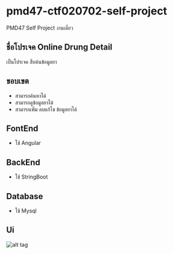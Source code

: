 # pmd47-ctf020702-self-project
PMD47 Self Project งานเดี่ยว

## ชื่อโปรเจค Online Drung Detail
   เป็นโปรเจค สืบค้นข้อมูลยา
   
## ขอบเขต
  - สามารถค้นหาได้
  - สามารถดูข้อมูลยาได้
  - สามารถเพิ่ม ลบแก้ไข ข้อมูลยาได้


## FontEnd
  - ใช้ Angular
  
  
## BackEnd
  - ใช้ StringBoot
  
  
## Database
  - ใช้ Mysql

## Ui
![alt tag](https://drive.google.com/uc?export=view&id=0B6wwyazyzml-OGQ3VUo0Z2thdmc)
  

